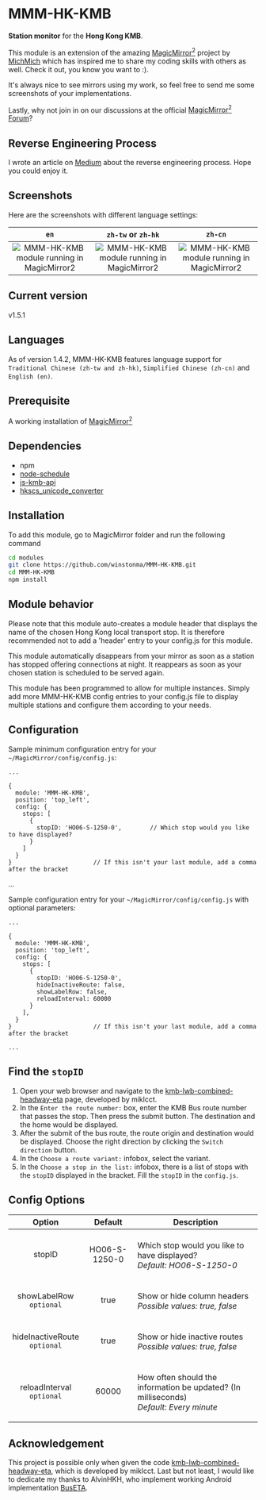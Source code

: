 # MMM-HK-KMB
**Station monitor** for the **Hong Kong KMB**.

This module is an extension of the amazing [MagicMirror<sup>2</sup>](https://github.com/MichMich/MagicMirror) project by [MichMich](https://github.com/MichMich/) which has inspired me to share my coding skills with others as well. Check it out, you know you want to :).

It's always nice to see mirrors using my work, so feel free to send me some screenshots of your implementations.

Lastly, why not join in on our discussions at the official [MagicMirror<sup>2</sup> Forum](http://forum.magicmirror.builders/)?

## Reverse Engineering Process
I wrote an article on [Medium](https://medium.com/@winstonhyypia/the-making-of-mmm-hk-kmb-module-db6eb0181eb6) about the reverse engineering process. Hope you could enjoy it.

## Screenshots

Here are the screenshots with different language settings:

`en`             |  `zh-tw` or `zh-hk`             |  `zh-cn`
:-------------------------:|:-------------------------:|:-------------------------:
![MMM-HK-KMB module running in MagicMirror<sup>2</sup>](screenshots/screenshot_en.png)  |  ![MMM-HK-KMB module running in MagicMirror<sup>2</sup>](screenshots/screenshot_zh-tw.png) |  ![MMM-HK-KMB module running in MagicMirror<sup>2</sup>](screenshots/screenshot_zh-cn.png)

## Current version

v1.5.1

## Languages
As of version 1.4.2, MMM-HK-KMB features language support for `Traditional Chinese (zh-tw and zh-hk)`,  `Simplified Chinese (zh-cn)` and `English (en)`.

## Prerequisite
A working installation of [MagicMirror<sup>2</sup>](https://github.com/MichMich/MagicMirror)
 
## Dependencies
  * npm
  * [node-schedule](https://www.npmjs.com/package/node-schedule)
  * [js-kmb-api](https://github.com/miklcct/js-kmb-api)
  * [hkscs_unicode_converter](https://github.com/chaklim/hkscs_unicode_converter)

## Installation
To add this module, go to MagicMirror folder and run the following command
```bash
cd modules
git clone https://github.com/winstonma/MMM-HK-KMB.git
cd MMM-HK-KMB
npm install
```

## Module behavior
Please note that this module auto-creates a module header that displays the name of the chosen Hong Kong local transport stop. It is therefore recommended not to add a 'header' entry to your config.js for this module.<P>
This module automatically disappears from your mirror as soon as a station has stopped offering connections at night. It reappears as soon as your chosen station is scheduled to be served again.<P>
This module has been programmed to allow for multiple instances. Simply add more MMM-HK-KMB config entries to your config.js file to display multiple stations and configure them according to your needs.

## Configuration
Sample minimum configuration entry for your `~/MagicMirror/config/config.js`:

    ...

    {
      module: 'MMM-HK-KMB',
      position: 'top_left',
      config: {
        stops: [
          {
            stopID: 'HO06-S-1250-0',		// Which stop would you like to have displayed?	
          }
        ]
      }
    } 						// If this isn't your last module, add a comma after the bracket
  
  ...

Sample configuration entry for your `~/MagicMirror/config/config.js` with optional parameters:

    ...

    {
      module: 'MMM-HK-KMB',
      position: 'top_left',
      config: {
        stops: [
          {
            stopID: 'HO06-S-1250-0',
            hideInactiveRoute: false,
            showLabelRow: false,
            reloadInterval: 60000
          }
        ],
      }
    } 						// If this isn't your last module, add a comma after the bracket

    ...

## Find the `stopID`
1. Open your web browser and navigate to the [kmb-lwb-combined-headway-eta](http://kmb_eta.csproject.org/) page, developed by miklcct.
2. In the `Enter the route number:` box, enter the KMB Bus route number that passes the stop. Then press the submit button. The destination and the home would be displayed.
3. After the submit of the bus route, the route origin and destination would be displayed. Choose the right direction by clicking the `Switch direction` button.
4. In the `Choose a route variant:` infobox, select the variant.
5. In the `Choose a stop in the list:` infobox, there is a list of stops with the `stopID` displayed in the bracket. Fill the `stopID` in the `config.js`.

## Config Options
| **Option** | **Default** | **Description** |
| :---: | :---: | --- |
| stopID | HO06-S-1250-0 | <BR>Which stop would you like to have displayed? <BR><EM> Default: HO06-S-1250-0</EM><P> |
| showLabelRow<BR>`optional` | true | <BR> Show or hide column headers<BR> <EM>Possible values: true, false</EM><P> |
| hideInactiveRoute<BR>`optional` | true | <BR> Show or hide inactive routes<BR> <EM>Possible values: true, false</EM><P> |
| reloadInterval<BR>`optional`  | 60000 | <BR> How often should the information be updated? (In milliseconds) <BR><EM> Default: Every minute </EM><P> |

## Acknowledgement
This project is possible only when given the code [kmb-lwb-combined-headway-eta](https://github.com/miklcct/kmb-lwb-combined-headway-eta), which is developed by miklcct.
Last but not least, I would like to dedicate my thanks to AlvinHKH, who implement working Android implementation [BusETA](https://github.com/alvinhkh/buseta).